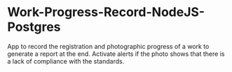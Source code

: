 # Work-Progress-Record-NodeJS-Postgres
App to record the registration and photographic progress of a work to generate a report at the end. Activate alerts if the photo shows that there is a lack of compliance with the standards.
